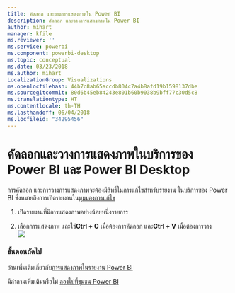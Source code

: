 ```yaml
---
title: คัดลอก และวางการแสดงภาพใน Power BI
description: คัดลอก และวางการแสดงภาพใน Power BI
author: mihart
manager: kfile
ms.reviewer: ''
ms.service: powerbi
ms.component: powerbi-desktop
ms.topic: conceptual
ms.date: 03/23/2018
ms.author: mihart
LocalizationGroup: Visualizations
ms.openlocfilehash: 44b7c8ab65accdb804c7a4b8afd19b1598137dbe
ms.sourcegitcommit: 80d6b45eb84243e801b60b9038b9bff77c30d5c8
ms.translationtype: HT
ms.contentlocale: th-TH
ms.lasthandoff: 06/04/2018
ms.locfileid: "34295456"
---
```

# <a name="copy-and-paste-a-visualization-in-power-bi-service-and-power-bi-desktop"></a>คัดลอกและวางการแสดงภาพในบริการของ Power BI และ Power BI Desktop
การคัดลอก และการวางการแสดงภาพจะต้องมีสิทธิ์ในการแก้ไขสำหรับรายงาน ในบริการของ Power BI ซึ่งหมายถึงการเปิดรายงานใน[มุมมองการแก้ไข](service-reading-view-and-editing-view.md)

1. เปิดรายงานที่มีการแสดงภาพอย่างน้อยหนึ่งรายการ  

2. เลือกการแสดงภาพ และใช้**Ctrl + C** เมื่อต้องการคัดลอก และ**Ctrl + V** เมื่อต้องการวาง  
   ![](media/power-bi-visualization-copy-paste/copypasteviznew.gif)

### <a name="next-steps"></a>ขั้นตอนถัดไป
อ่านเพิ่มเติมเกี่ยวกับ[การแสดงภาพในรายงาน Power BI](power-bi-report-visualizations.md)

มีคำถามเพิ่มเติมหรือไม่ [ลองไปที่ชุมชน Power BI](http://community.powerbi.com/)

